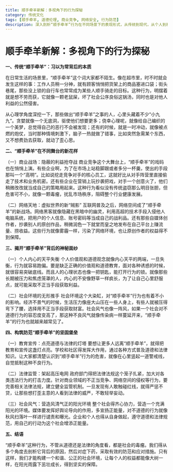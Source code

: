 ```yaml
---
title: 顺手牵羊新解：多视角下的行为探秘
category: 传统文化
tags: [顺手牵羊, 道德伦理, 商业竞争, 网络安全, 行为防范]
description: 深入剖析“顺手牵羊”行为在不同场景下的表现形式，从传统到现代，从个人到社会，探讨其背后的心理和社会因素，并提出相应的防范措施，以促进社会和谐与公正。
---
```


# 顺手牵羊新解：多视角下的行为探秘

**一、传统“顺手牵羊”：习以为常背后的本质**

在日常生活的场景里，“顺手牵羊”这个词大家都不陌生。像在超市里，时不时就会发生这样的事：工作人员稍一分神，就有顾客悄悄把货架上的商品塞进口袋；街头巷尾，那些没上锁的自行车也常常成为某些人顺手骑走的目标。这种行为，明摆着就是想不劳而获，它就像一颗老鼠屎，坏了社会公序良俗这锅汤，同时也是对他人利益的公然侵害。

从心理学角度深挖一下，那些做出“顺手牵羊”之事的人，心里头藏着不少“小九九”。贪婪就像一个无底洞，驱使他们想要更多；侥幸心理呢，就像给自己编织的一个美梦，总觉得自己的恶行不会被发现；还有的时候，就是一时冲动，就像被点燃的炮仗，当时那种情境刺激下，脑子一热就做了错事，比如突然急需某个东西，又不想费劲去获取，就动了歪心思。

**二、“顺手牵羊”在不同舞台的新花样**

（一）商业战场：隐蔽的利益抢夺战
商业竞争这个大舞台上，“顺手牵羊”的戏码也在悄悄上演。有些企业啊，为了在市场上站稳脚跟或者多分一杯羹，使出的手段那叫一个“高明”。比如说挖走竞争对手的核心员工，这就好比从对手阵营里直接偷走了技术和业务机密。还有些企业在营销上玩抄袭把戏，对手一个创意火了，他们稍微改改就当成自己的策略用起来。这种行为看似没有传统盗窃那么明目张胆，但危害可不小，就像一颗毒瘤，扰乱市场秩序，阻碍整个行业健康发展。

（二）网络天地：虚拟世界的新“贼影”
互联网普及之后，网络空间成了“顺手牵羊”的新战场。网络黑客就像隐藏在黑暗中的幽灵，利用高超的技术手段入侵他人电脑系统，把用户的个人信息、账号密码等当成自己的战利品。还有那些自媒体创作者，抄袭别人的原创作品，稍微润色一下就堂而皇之地发布在自己平台上赚流量、捞收益。这些行为就像雾霾一样，污染了网络环境，也让原创作者的权益得不到保障。

**三、揭开“顺手牵羊”背后的神秘面纱**

（一）个人内心的天平失衡
个人价值观和道德观念就像内心天平的两端，一旦失衡，行为就容易跑偏。要是缺乏正确的价值观和道德教育，面对各种诱惑的时候，就很容易突破底线。而且人的心理状态也像一把钥匙，能打开行为的锁。就像那些长期被压力和焦虑笼罩的人，内心的不安像野草一样疯长，为了让自己心里舒服点，就可能采取不正当手段获取利益。

（二）社会环境的无形推手
社会环境这个大染缸，对“顺手牵羊”行为也有着不小的影响。经济不景气的时候，生活压力像座大山压在一些人身上，有些人就被压得弯下了腰，选择用不正当手段获取财富。社会风气也像一阵风，如果一个社会对不道德行为的容忍度变高了，那这种不良风气就像传染病一样蔓延开来，“顺手牵羊”的行为也就越来越常见了。

**四、构筑防范“顺手牵羊”的坚固堡垒**

（一）教育宣传：点亮道德与法律的灯塔
要想让更多人远离“顺手牵羊”，就得把教育和宣传这盏灯点亮。学校和社区得发挥大作用，通过各种方式普及道德和法律知识。让大家都清楚认识到“顺手牵羊”行为的危害，就像在心里竖起一道警戒线，自觉抵制这种不良行为。

（二）法律监管：架起高压电网
政府部门得把法律法规这个笼子扎紧，加大对各类违法行为的打击力度。针对商业领域的不正当竞争、网络空间的侵权等行为，要完善相关法律法规，建立健全监管机制。一旦发现有人敢触碰红线，就得严惩不贷，让那些想打歪主意的人看到法律的威严，不敢轻举妄动。

（三）社会风气：营造风清气正的阳光环境
整个社会得齐心协力，营造一个充满阳光的环境。媒体要发挥好舆论导向的作用，多宣扬正能量，对不道德的行为就像秋风扫落叶一样进行谴责和曝光。企业和个人也得从自身做起，遵守道德和法律规范，用自己的行动为这个社会增添正能量。

**五、结语**

“顺手牵羊”这种行为，不管从道德还是法律的角度看，都是社会的毒瘤。我们得从多个角度去剖析它背后的原因，然后对症下药，采取有效的防范和应对措施。只有这样，我们才能构建一个和谐、公正的社会环境，让每个人的权益都能像大树一样，在阳光雨露下茁壮成长，得到坚实的保障。